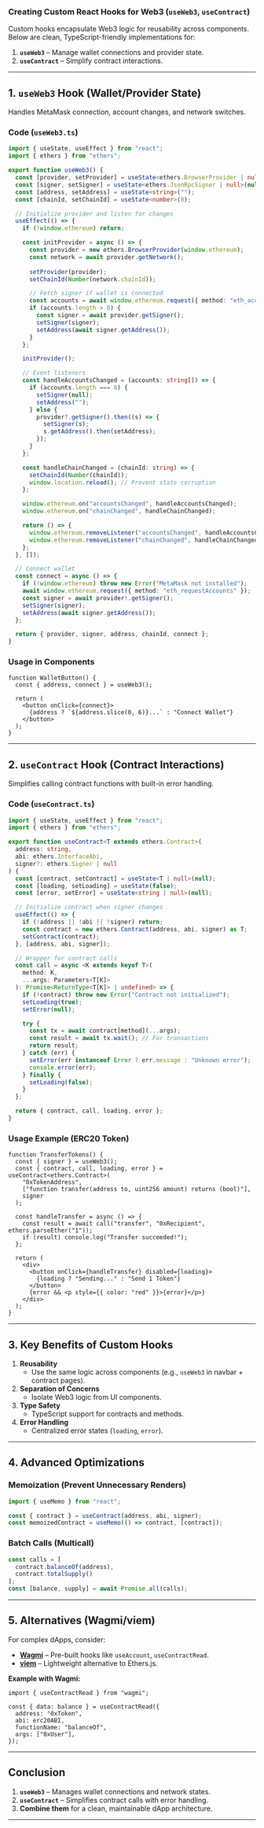 ### **Creating Custom React Hooks for Web3 (`useWeb3`, `useContract`)**  
Custom hooks encapsulate Web3 logic for reusability across components. Below are clean, TypeScript-friendly implementations for:  
1. **`useWeb3`** – Manage wallet connections and provider state.  
2. **`useContract`** – Simplify contract interactions.  

---

## **1. `useWeb3` Hook (Wallet/Provider State)**  
Handles MetaMask connection, account changes, and network switches.  

### **Code (`useWeb3.ts`)**
```typescript
import { useState, useEffect } from "react";
import { ethers } from "ethers";

export function useWeb3() {
  const [provider, setProvider] = useState<ethers.BrowserProvider | null>(null);
  const [signer, setSigner] = useState<ethers.JsonRpcSigner | null>(null);
  const [address, setAddress] = useState<string>("");
  const [chainId, setChainId] = useState<number>(0);

  // Initialize provider and listen for changes
  useEffect(() => {
    if (!window.ethereum) return;

    const initProvider = async () => {
      const provider = new ethers.BrowserProvider(window.ethereum);
      const network = await provider.getNetwork();
      
      setProvider(provider);
      setChainId(Number(network.chainId));

      // Fetch signer if wallet is connected
      const accounts = await window.ethereum.request({ method: "eth_accounts" });
      if (accounts.length > 0) {
        const signer = await provider.getSigner();
        setSigner(signer);
        setAddress(await signer.getAddress());
      }
    };

    initProvider();

    // Event listeners
    const handleAccountsChanged = (accounts: string[]) => {
      if (accounts.length === 0) {
        setSigner(null);
        setAddress("");
      } else {
        provider?.getSigner().then((s) => {
          setSigner(s);
          s.getAddress().then(setAddress);
        });
      }
    };

    const handleChainChanged = (chainId: string) => {
      setChainId(Number(chainId));
      window.location.reload(); // Prevent state corruption
    };

    window.ethereum.on("accountsChanged", handleAccountsChanged);
    window.ethereum.on("chainChanged", handleChainChanged);

    return () => {
      window.ethereum.removeListener("accountsChanged", handleAccountsChanged);
      window.ethereum.removeListener("chainChanged", handleChainChanged);
    };
  }, []);

  // Connect wallet
  const connect = async () => {
    if (!window.ethereum) throw new Error("MetaMask not installed");
    await window.ethereum.request({ method: "eth_requestAccounts" });
    const signer = await provider!.getSigner();
    setSigner(signer);
    setAddress(await signer.getAddress());
  };

  return { provider, signer, address, chainId, connect };
}
```

### **Usage in Components**
```tsx
function WalletButton() {
  const { address, connect } = useWeb3();

  return (
    <button onClick={connect}>
      {address ? `${address.slice(0, 6)}...` : "Connect Wallet"}
    </button>
  );
}
```

---

## **2. `useContract` Hook (Contract Interactions)**  
Simplifies calling contract functions with built-in error handling.  

### **Code (`useContract.ts`)**
```typescript
import { useState, useEffect } from "react";
import { ethers } from "ethers";

export function useContract<T extends ethers.Contract>(
  address: string,
  abi: ethers.InterfaceAbi,
  signer?: ethers.Signer | null
) {
  const [contract, setContract] = useState<T | null>(null);
  const [loading, setLoading] = useState(false);
  const [error, setError] = useState<string | null>(null);

  // Initialize contract when signer changes
  useEffect(() => {
    if (!address || !abi || !signer) return;
    const contract = new ethers.Contract(address, abi, signer) as T;
    setContract(contract);
  }, [address, abi, signer]);

  // Wrapper for contract calls
  const call = async <K extends keyof T>(
    method: K,
    ...args: Parameters<T[K]>
  ): Promise<ReturnType<T[K]> | undefined> => {
    if (!contract) throw new Error("Contract not initialized");
    setLoading(true);
    setError(null);

    try {
      const tx = await contract[method](...args);
      const result = await tx.wait(); // For transactions
      return result;
    } catch (err) {
      setError(err instanceof Error ? err.message : "Unknown error");
      console.error(err);
    } finally {
      setLoading(false);
    }
  };

  return { contract, call, loading, error };
}
```

### **Usage Example (ERC20 Token)**
```tsx
function TransferTokens() {
  const { signer } = useWeb3();
  const { contract, call, loading, error } = useContract<ethers.Contract>(
    "0xTokenAddress",
    ["function transfer(address to, uint256 amount) returns (bool)"],
    signer
  );

  const handleTransfer = async () => {
    const result = await call("transfer", "0xRecipient", ethers.parseEther("1"));
    if (result) console.log("Transfer succeeded!");
  };

  return (
    <div>
      <button onClick={handleTransfer} disabled={loading}>
        {loading ? "Sending..." : "Send 1 Token"}
      </button>
      {error && <p style={{ color: "red" }}>{error}</p>}
    </div>
  );
}
```

---

## **3. Key Benefits of Custom Hooks**  
1. **Reusability**  
   - Use the same logic across components (e.g., `useWeb3` in navbar + contract pages).  
2. **Separation of Concerns**  
   - Isolate Web3 logic from UI components.  
3. **Type Safety**  
   - TypeScript support for contracts and methods.  
4. **Error Handling**  
   - Centralized error states (`loading`, `error`).  

---

## **4. Advanced Optimizations**  
### **Memoization (Prevent Unnecessary Renders)**  
```typescript
import { useMemo } from "react";

const { contract } = useContract(address, abi, signer);
const memoizedContract = useMemo(() => contract, [contract]);
```

### **Batch Calls (Multicall)**  
```typescript
const calls = [
  contract.balanceOf(address),
  contract.totalSupply()
];
const [balance, supply] = await Promise.all(calls);
```

---

## **5. Alternatives (Wagmi/viem)**  
For complex dApps, consider:  
- **[Wagmi](https://wagmi.sh/)** – Pre-built hooks like `useAccount`, `useContractRead`.  
- **[viem](https://viem.sh/)** – Lightweight alternative to Ethers.js.  

**Example with Wagmi:**  
```tsx
import { useContractRead } from "wagmi";

const { data: balance } = useContractRead({
  address: "0xToken",
  abi: erc20ABI,
  functionName: "balanceOf",
  args: ["0xUser"],
});
```

---

## **Conclusion**  
1. **`useWeb3`** – Manages wallet connections and network states.  
2. **`useContract`** – Simplifies contract calls with error handling.  
3. **Combine them** for a clean, maintainable dApp architecture.  

---
